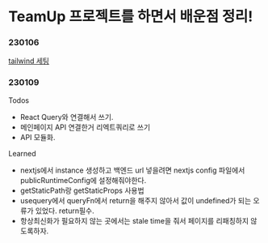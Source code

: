 # TeamUp 프로젝트를 하면서 배운점 정리!


### 230106
[tailwind 세팅](https://tailwindcss.com/docs/guides/nextjs)

### 230109
Todos
 + React Query와 연결해서 쓰기.
 + 메인페이지 API 연결한거 리엑트쿼리로 쓰기
 + API 모듈화.
  
Learned
 + nextjs에서 instance 생성하고 백엔드 url 넣을려면 nextjs config 파일에서 publicRuntimeConfig에 설정해줘야한다.
 + getStaticPath랑 getStaticProps 사용법
 + usequery에서 queryFn에서 return을 해주지 않아서 값이 undefined가 되는 오류가 있었다. return필수.
 + 항상최신화가 필요하지 않는 곳에서는 stale time을 줘서 페이지를 리패칭하지 않도록하자.